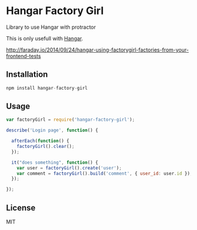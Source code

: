 # Hangar Factory Girl

Library to use Hangar with protractor

This is only usefull with [Hangar](https://github.com/faradayio/hangar).

http://faraday.io/2014/09/24/hangar-using-factorygirl-factories-from-your-frontend-tests


## Installation

```javascript
npm install hangar-factory-girl
```

## Usage

```javascript
var factoryGirl = require('hangar-factory-girl');

describe('Login page', function() {

  afterEach(function() {
    factoryGirl().clear();
  });

  it("does something", function() {
    var user = factoryGirl().create('user');
    var comment = factoryGirl().build('comment', { user_id: user.id });
  });

});
```

## License

MIT
